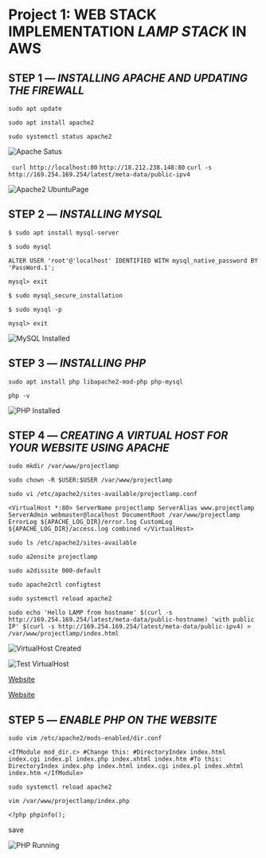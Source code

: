 
# **Project 1: WEB STACK IMPLEMENTATION *LAMP STACK* IN AWS**

## STEP 1 — *INSTALLING APACHE AND UPDATING THE FIREWALL*

`sudo apt update`

`sudo apt install apache2`

`sudo systemctl status apache2`

![Apache Satus](./images/Apache-Status.PNG)

` curl http://localhost:80`
`http://18.212.238.148:80`
`curl -s http://169.254.169.254/latest/meta-data/public-ipv4`

![Apache2 UbuntuPage](./Images/Apache2-UbuntuPage.PNG)


## STEP 2 — *INSTALLING MYSQL*

`$ sudo apt install mysql-server`

`$ sudo mysql`

`ALTER USER 'root'@'localhost' IDENTIFIED WITH mysql_native_password BY 'PassWord.1';`

`mysql> exit`

`$ sudo mysql_secure_installation`

`$ sudo mysql -p`

`mysql> exit`

![MySQL Installed](./Images/MySQL-Connected.PNG)


## STEP 3 — *INSTALLING PHP*

`sudo apt install php libapache2-mod-php php-mysql`

`php -v`

![PHP Installed](./Images/PHP-Installed.PNG)

## STEP 4 — *CREATING A VIRTUAL HOST FOR YOUR WEBSITE USING APACHE*

`sudo mkdir /var/www/projectlamp`

`sudo chown -R $USER:$USER /var/www/projectlamp`

`sudo vi /etc/apache2/sites-available/projectlamp.conf`

`<VirtualHost *:80>
    ServerName projectlamp
    ServerAlias www.projectlamp 
    ServerAdmin webmaster@localhost
    DocumentRoot /var/www/projectlamp
    ErrorLog ${APACHE_LOG_DIR}/error.log
    CustomLog ${APACHE_LOG_DIR}/access.log combined
</VirtualHost>`

`sudo ls /etc/apache2/sites-available`

`sudo a2ensite projectlamp`

`sudo a2dissite 000-default`

`sudo apache2ctl configtest`

`sudo systemctl reload apache2`

`sudo echo 'Hello LAMP from hostname' $(curl -s http://169.254.169.254/latest/meta-data/public-hostname) 'with public IP' $(curl -s http://169.254.169.254/latest/meta-data/public-ipv4) > /var/www/projectlamp/index.html`

![VirtualHost Created](./Images/VirtualHost-Created.PNG)

![Test VirtualHost](./Images/Test-Virtualhost.PNG)

[Website](https://18.212.238.148:80)

[Website](https://ec2-18.212.238.148.compute-1.amazonaws.com:80)


## STEP 5 — *ENABLE PHP ON THE WEBSITE*

`sudo vim /etc/apache2/mods-enabled/dir.conf`

`<IfModule mod_dir.c>
        #Change this:
        #DirectoryIndex index.html index.cgi index.pl index.php index.xhtml index.htm
        #To this:
        DirectoryIndex index.php index.html index.cgi index.pl index.xhtml index.htm
</IfModule>`

`sudo systemctl reload apache2`

`vim /var/www/projectlamp/index.php`

`<?php
phpinfo();`

save

![PHP Running](./Images/PHP-Running.PNG)










